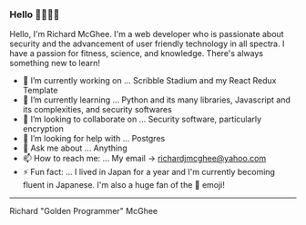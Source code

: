 ### Hello 👋🏾🧐💞

Hello, I'm Richard McGhee. I'm a web developer who is passionate about security and the advancement of user friendly technology in all spectra.
I have a passion for fitness, science, and knowledge.
There's always something new to learn!

- 🔭 I’m currently working on ... Scribble Stadium and my React Redux Template
- 🌱 I’m currently learning ... Python and its many libraries, Javascript and its complexities, and security softwares
- 👯 I’m looking to collaborate on ...  Security software, particularly encryption
- 🤔 I’m looking for help with ...  Postgres
- 💬 Ask me about ... Anything
- 📫 How to reach me: ... My email -> [richardjmcghee@yahoo.com](mailto:richardjmcghee@yahoo.com)
- ⚡ Fun fact: ... I lived in Japan for a year and I'm currently becoming fluent in Japanese. I'm also a huge fan of the 💞 emoji!

***
Richard "Golden Programmer" McGhee
